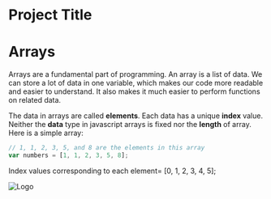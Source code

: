 # Project Title

# Arrays

Arrays are a fundamental part of programming. An array is a list of data. We can store a lot of data in one variable, which makes our code more readable and easier to understand. It also makes it much easier to perform functions on related data.
 
The data in arrays are called **elements**.
Each data has a unique **index** value.
Neither the **data** type in javascript arrays is fixed nor the **length** of array.
Here is a simple array:

```javascript
// 1, 1, 2, 3, 5, and 8 are the elements in this array
var numbers = [1, 1, 2, 3, 5, 8];
```
Index values corresponding to each element= [0, 1, 2, 3, 4, 5];

![Logo](https://appdividend.com/wp-content/uploads/2019/06/Javascript-Array-Tutorial-With-Example-Arrays-in-Javascript.png)
